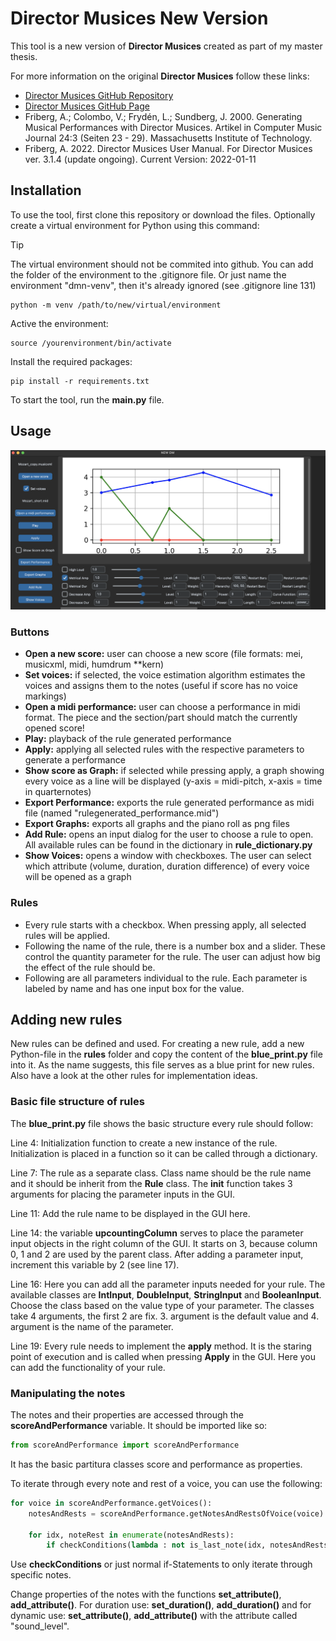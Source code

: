 # Director Musices New Version
This tool is a new version of **Director Musices** created as part of my master thesis. 

For more information on the original **Director Musices** follow these links:
- [Director Musices GitHub Repository](https://github.com/docfry/Director-Musices)
- [Director Musices GitHub Page](https://odyssomay.github.io/clj-dm/)
- Friberg, A.; Colombo, V.; Frydén, L.; Sundberg, J. 2000. Generating Musical Performances with Director Musices. Artikel in Computer Music Journal 24:3 (Seiten 23 - 29). Massachusetts Institute of Technology.
- Friberg, A. 2022. Director Musices User Manual. For Director Musices ver. 3.1.4 (update ongoing). Current Version: 2022-01-11

## Installation

To use the tool, first clone this repository or download the files. Optionally create a virtual environment for Python using this command:

> [!TIP]
> The virtual environment should not be commited into github. You can add the folder of the environment to the .gitignore file. Or just name the environment "dmn-venv", then it's already ignored (see .gitignore line 131)

```
python -m venv /path/to/new/virtual/environment
```

Active the environment:
```
source /yourenvironment/bin/activate
```

Install the required packages:
```
pip install -r requirements.txt
```

To start the tool, run the **main.py** file.

## Usage

![GUI](dmn-gui.png)

### Buttons
- **Open a new score:** user can choose a new score (file formats: mei, musicxml, midi, humdrum **kern)
- **Set voices:** if selected, the voice estimation algorithm estimates the voices and assigns them to the notes (useful if score has no voice markings)
- **Open a midi performance:** user can choose a performance in midi format. The piece and the section/part should match the currently opened score!
- **Play:** playback of the rule generated performance
- **Apply:** applying all selected rules with the respective parameters to generate a performance
- **Show score as Graph:** if selected while pressing apply, a graph showing every voice as a line will be displayed (y-axis = midi-pitch, x-axis = time in quarternotes)
- **Export Performance:** exports the rule generated performance as midi file (named "rulegenerated_performance.mid")
- **Export Graphs:** exports all graphs and the piano roll as png files
- **Add Rule:** opens an input dialog for the user to choose a rule to open. All available rules can be found in the dictionary in **rule_dictionary.py**
- **Show Voices:** opens a window with checkboxes. The user can select which attribute (volume, duration, duration difference) of every voice will be opened as a graph

### Rules
- Every rule starts with a checkbox. When pressing apply, all selected rules will be applied.
- Following the name of the rule, there is a number box and a slider. These control the quantity parameter for the rule. The user can adjust how big the effect of the rule should be.
- Following are all parameters individual to the rule. Each parameter is labeled by name and has one input box for the value.

## Adding new rules

New rules can be defined and used. For creating a new rule, add a new Python-file in the **rules** folder and copy the content of the **blue_print.py** file into it. As the name suggests, this file serves as a blue print for new rules. Also have a look at the other rules for implementation ideas. 

### Basic file structure of rules

The **blue_print.py** file shows the basic structure every rule should follow:

Line 4: Initialization function to create a new instance of the rule. Initialization is placed in a function so it can be called through a dictionary.

Line 7: The rule as a separate class. Class name should be the rule name and it should be inherit from the **Rule** class. The **__init__** function takes 3 arguments for placing the parameter inputs in the GUI.

Line 11: Add the rule name to be displayed in the GUI here.

Line 14: the variable **upcountingColumn** serves to place the parameter input objects in the right column of the GUI. It starts on 3, because column 0, 1 and 2 are used by the parent class. After adding a parameter input, increment this variable by 2 (see line 17).

Line 16: Here you can add all the parameter inputs needed for your rule. The available classes are **IntInput**, **DoubleInput**, **StringInput** and **BooleanInput**. Choose the class based on the value type of your parameter. The classes take 4 arguments, the first 2 are fix. 3. argument is the default value and 4. argument is the name of the parameter.

Line 19: Every rule needs to implement the **apply** method. It is the staring point of execution and is called when pressing **Apply** in the GUI. Here you can add the functionality of your rule.

### Manipulating the notes

The notes and their properties are accessed through the **scoreAndPerformance** variable. It should be imported like so:

```python
from scoreAndPerformance import scoreAndPerformance
```

It has the basic partitura classes score and performance as properties. 

To iterate through every note and rest of a voice, you can use the following:

```python
for voice in scoreAndPerformance.getVoices():
    notesAndRests = scoreAndPerformance.getNotesAndRestsOfVoice(voice)
    
    for idx, noteRest in enumerate(notesAndRests):
        if checkConditions(lambda : not is_last_note(idx, notesAndRests)):
```

Use **checkConditions** or just normal if-Statements to only iterate through specific notes.

Change properties of the notes with the functions **set_attribute()**, **add_attribute()**. For duration use: **set_duration()**, **add_duration()** and for dynamic use: **set_attribute()**, **add_attribute()** with the attribute called "sound_level".